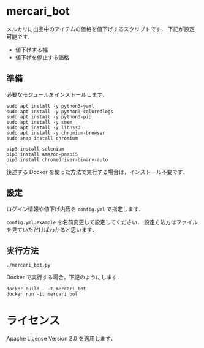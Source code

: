 # mercari_bot

メルカリに出品中のアイテムの価格を値下げするスクリプトです．
下記が設定可能です．

- 値下げする幅
- 値下げを停止する価格

## 準備

必要なモジュールをインストールします．

```
sudo apt install -y python3-yaml
sudo apt install -y python3-coloredlogs
sudo apt install -y python3-pip
sudo apt install -y smem
sudo apt install -y libnss3
sudo apt install -y chromium-browser
sudo snap install chromium

pip3 install selenium
pip3 install amazon-paapi5
pip3 install chromedriver-binary-auto
```

後述する Docker を使った方法で実行する場合は，インストール不要です．

## 設定

ログイン情報や値下げ内容を `config.yml` で指定します．

`config.yml.example` を名前変更して設定してください．
設定方法方はファイルを見ていただけばわかると思います．

## 実行方法

```
./mercari_bot.py
```

Docker で実行する場合，下記のようにします．

```bash:bash
docker build . -t mercari_bot
docker run -it mercari_bot
```

# ライセンス

Apache License Version 2.0 を適用します．
